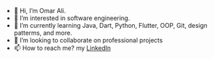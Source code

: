 - 👋 Hi, I’m Omar Ali.
- 👀 I’m interested in software engineering.
- 🌱 I’m currently learning Java, Dart, Python, Flutter, OOP, Git, design patterms, and more.
- 💞️ I’m looking to collaborate on professional projects
- 📫 How to reach me? my [LinkedIn]([https://www.linkedin.com/in/omar-ali-00b13630b/](https://www.linkedin.com/in/omar-ali-655124321/))

<!---
OmarAliKml/OmarAliKml is a ✨ special ✨ repository because its `README.md` (this file) appears on your GitHub profile.
You can click the Preview link to take a look at your changes.
--->
